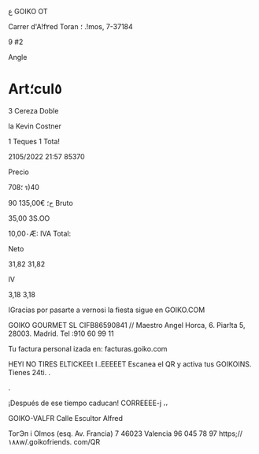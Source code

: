 ع
GOIKO
ОТ

Carrer d'A!f٢ed  Toran  ؛
.!mos, 7-37184

9
#2

Angle
#  Art؛cul٥
3  Cereza  Doble

 la Kevin  Costner

1  Teques
1
Tota!

2105/2022 21:57
85370

Precio

708؛
ร)40

90
1ح؛
€35,00
Bruto

35,00
3S.OO

10,00٠Æ:
IVA  Total:

Neto

31,82
31,82

IV

3,18
3,18

اGracias  por  pasarte a  vernosi
la fiesta  sigue  en  GOIKO.COM

GOIKO  GOURMET SL
CIFB86590841  //
Maestro  Angel  Horca,  6.  Piar!ta  5,  28003.  Madrid.
Tel :910  60  99  11

Tu  factura  personal izada  en:  facturas.goiko.com

HEYl  NO  TIRES  ELTICKEEt Ι..ΕΕΕΕΕΤ
Escanea el  QR  y  activa tus GOIKOINS.
Tienes  24ti. .

.

¡Después de  ese  tiempo caducan!
CORREEEE-j  ،،

GOIKO-VALFR
Calle Escultor  Alfred

ТогЭп  i  Olmos  (esq.  Av.
Francia)  7
46023  Valencia
96  045 78  97
https;//١٨٨w/.goikofriends.
com/QR

